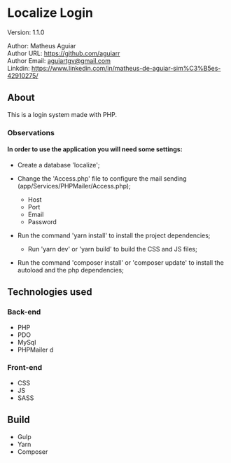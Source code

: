 # Localize Login

Version: 1.1.0<br/>

Author: Matheus Aguiar <br/>
Author URL: https://github.com/aguiarr <br/>
Author Email: aguiartgv@gmail.com <br/>
Linkdin: https://www.linkedin.com/in/matheus-de-aguiar-sim%C3%B5es-42910275/ <br/>

## About
This is a login system made with PHP.

### Observations
#### In order to use the application you will need some settings:
 - Create a database 'localize';
 
 - Change the 'Access.php' file to configure the mail sending (app/Services/PHPMailer/Access.php);
    - Host
    - Port
    - Email
    - Password
 - Run the command 'yarn install' to install the project dependencies;
    - Run 'yarn dev' or 'yarn build' to build the CSS and JS files;
  
 - Run the command 'composer install' or 'composer update' to install the autoload and the php dependencies;

## Technologies used

### Back-end
 - PHP
 - PDO
 - MySql
 - PHPMailer
d
### Front-end
 - CSS
 - JS
 - SASS

## Build
 - Gulp
 - Yarn
 - Composer